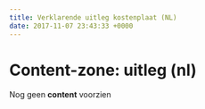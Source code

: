 ```yaml
---
title: Verklarende uitleg kostenplaat (NL)
date: 2017-11-07 23:43:33 +0000
---
```

# Content-zone: uitleg (nl)

Nog geen **content** voorzien